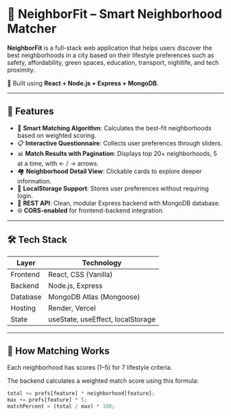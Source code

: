 # 🏡 NeighborFit – Smart Neighborhood Matcher

**NeighborFit** is a full-stack web application that helps users discover the best neighborhoods in a city based on their lifestyle preferences such as safety, affordability, green spaces, education, transport, nightlife, and tech proximity.

🚀 Built using **React + Node.js + Express + MongoDB**.

---

## 🎯 Features

- 🧠 **Smart Matching Algorithm**: Calculates the best-fit neighborhoods based on weighted scoring.
- 📋 **Interactive Questionnaire**: Collects user preferences through sliders.
- 📊 **Match Results with Pagination**: Displays top 20+ neighborhoods, 5 at a time, with ← / → arrows.
- 🏘️ **Neighborhood Detail View**: Clickable cards to explore deeper information.
- 💾 **LocalStorage Support**: Stores user preferences without requiring login.
- 🔗 **REST API**: Clean, modular Express backend with MongoDB database.
- 🌐 **CORS-enabled** for frontend-backend integration.

---

## 🛠️ Tech Stack

| Layer       | Technology              |
|-------------|--------------------------|
| Frontend    | React, CSS (Vanilla)     |
| Backend     | Node.js, Express         |
| Database    | MongoDB Atlas (Mongoose) |
| Hosting     | Render, Vercel |
| State       | useState, useEffect, localStorage |

---

## 🧠 How Matching Works

Each neighborhood has scores (1–5) for 7 lifestyle criteria.

The backend calculates a weighted match score using this formula:

```js
total += prefs[feature] * neighborhood[feature];
max += prefs[feature] * 5;
matchPercent = (total / max) * 100;
 